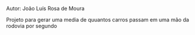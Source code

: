 Autor: João Luís Rosa de Moura

Projeto para gerar uma media de quuantos carros passam em uma mão da rodovia por segundo